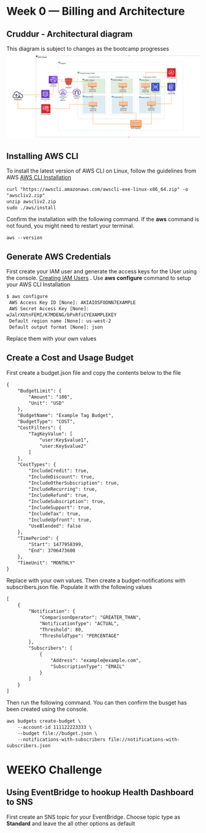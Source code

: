 # Week 0 — Billing and Architecture
## Cruddur - Architectural  diagram
This diagram is subject to changes as the bootcamp progresses
![Architectural diagram](Diagrams/WEEK0.GIF)
## Installing AWS CLI
To install the latest version of AWS CLI on Linux, follow the guidelines from AWS [AWS CLI Installation](https://docs.aws.amazon.com/cli/latest/userguide/getting-started-install.html)
```
curl "https://awscli.amazonaws.com/awscli-exe-linux-x86_64.zip" -o "awscliv2.zip"
unzip awscliv2.zip
sudo ./aws/install
```
Confirm the installation with the following command. If the **aws** command is not found, you might need to restart your terminal.
```
aws --version
```
## Generate AWS Credentials
First create your IAM user and generate the access keys for the User using the console. [Creating IAM Users](https://docs.aws.amazon.com/IAM/latest/UserGuide/id_users_create.html#id_users_create_console)
. Use **aws configure** command to setup your AWS CLI Installation
```
$ aws configure
 AWS Access Key ID [None]: AKIAIOSFODNN7EXAMPLE
 AWS Secret Access Key [None]: wJalrXUtnFEMI/K7MDENG/bPxRfiCYEXAMPLEKEY
 Default region name [None]: us-west-2
 Default output format [None]: json
```
Replace them with your own values

## Create a Cost and Usage Budget
First create a budget.json file and copy the contents below to the file
```
{
    "BudgetLimit": {
        "Amount": "100",
        "Unit": "USD"
    },
    "BudgetName": "Example Tag Budget",
    "BudgetType": "COST",
    "CostFilters": {
        "TagKeyValue": [
            "user:Key$value1",
            "user:Key$value2"
        ]
    },
    "CostTypes": {
        "IncludeCredit": true,
        "IncludeDiscount": true,
        "IncludeOtherSubscription": true,
        "IncludeRecurring": true,
        "IncludeRefund": true,
        "IncludeSubscription": true,
        "IncludeSupport": true,
        "IncludeTax": true,
        "IncludeUpfront": true,
        "UseBlended": false
    },
    "TimePeriod": {
        "Start": 1477958399,
        "End": 3706473600
    },
    "TimeUnit": "MONTHLY"
}
```
Replace with your own values.
Then create a budget-notifications with subscribers.json file.
Populate it with the following values
```
[
    {
        "Notification": {
            "ComparisonOperator": "GREATER_THAN",
            "NotificationType": "ACTUAL",
            "Threshold": 80,
            "ThresholdType": "PERCENTAGE"
        },
        "Subscribers": [
            {
                "Address": "example@example.com",
                "SubscriptionType": "EMAIL"
            }
        ]
    }
]
```
Then run the following command. You can then confirm the busget has been created using the console.
```
aws budgets create-budget \
    --account-id 111122223333 \
    --budget file://budget.json \
    --notifications-with-subscribers file://notifications-with-subscribers.json
```


# WEEKO Challenge
## Using EventBridge to hookup Health Dashboard to SNS
First create an SNS topic for your EventBridge.
Choose topic type as **Standard** and leave the all other options as default
